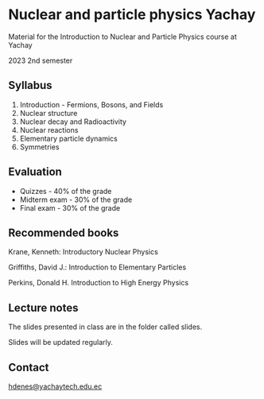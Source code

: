 # Nuclear and particle physics Yachay

Material for the Introduction to Nuclear and Particle Physics course at Yachay

2023 2nd semester

## Syllabus

1. Introduction - Fermions, Bosons, and Fields	
2. Nuclear structure
3. Nuclear decay and Radioactivity
4. Nuclear reactions
5. Elementary particle dynamics
6. Symmetries

## Evaluation

- Quizzes - 40% of the grade
- Midterm exam - 30% of the grade 
- Final exam - 30% of the grade


## Recommended books

Krane, Kenneth: Introductory Nuclear Physics

Griffiths, David J.: Introduction to Elementary Particles

Perkins, Donald H. Introduction to High Energy Physics

## Lecture notes
The slides presented in class are in the folder called slides.

Slides will be updated regularly.

## Contact
hdenes@yachaytech.edu.ec
